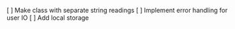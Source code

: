 [ ] Make class with separate string readings
[ ] Implement error handling for user IO
[ ] Add local storage